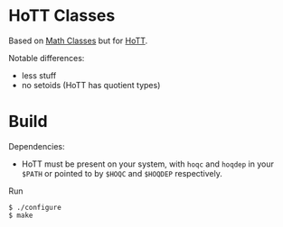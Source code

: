 # HoTT Classes

Based on [Math Classes](https://math-classes.github.io/) but for [HoTT](https://github.com/hott/hott).

Notable differences:
- less stuff
- no setoids (HoTT has quotient types)

# Build

Dependencies:
- HoTT must be present on your system, with `hoqc` and `hoqdep` in your `$PATH` or pointed to by `$HOQC` and `$HOQDEP` respectively.

Run

    $ ./configure
    $ make

